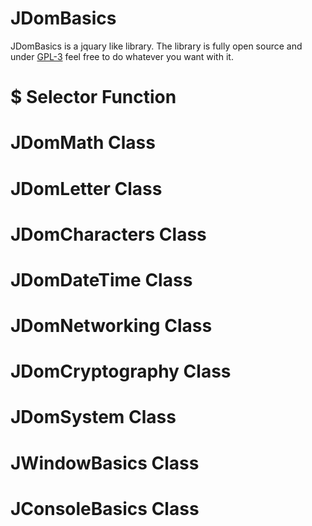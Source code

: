 # JDomBasics
JDomBasics is a jquary like library.  The library is fully open source and under [GPL-3](https://www.gnu.org/licenses/gpl-3.0.txt)  feel free to do whatever you want with it.

#  $ Selector Function 

# JDomMath Class

# JDomLetter Class

# JDomCharacters Class

# JDomDateTime Class

# JDomNetworking Class

# JDomCryptography Class

# JDomSystem Class


# JWindowBasics Class

# JConsoleBasics Class
